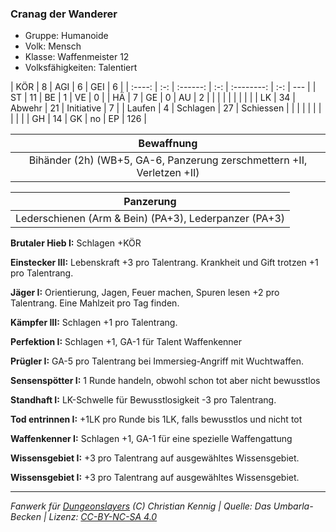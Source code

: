 ### Cranag der Wanderer

- Gruppe: Humanoide
- Volk: Mensch
- Klasse: Waffenmeister 12
- Volksfähigkeiten: Talentiert

|  KÖR   |  8  |   AGI    |  6  |    GEI     |  6  |
| :----: | :-: | :------: | :-: | :--------: | :-: | --- |
|   ST   | 11  |    BE    |  1  |     VE     |  0  |
|   HÄ   |  7  |    GE    |  0  |     AU     |  2  |
|        |     |          |     |            |     |     |
|   LK   | 34  |  Abwehr  | 21  | Initiative |  7  |
| Laufen |  4  | Schlagen | 27  | Schiessen  |     |
|        |     |          |     |            |     |     |
|   GH   | 14  |    GK    | no  |     EP     | 126 |

|                               Bewaffnung                               |
| :--------------------------------------------------------------------: |
| Bihänder (2h) (WB+5, GA-6, Panzerung zerschmettern +II, Verletzen +II) |

|                       Panzerung                       |
| :---------------------------------------------------: |
| Lederschienen (Arm & Bein) (PA+3), Lederpanzer (PA+3) |

**Brutaler Hieb I:** Schlagen +KÖR

**Einstecker III:** Lebenskraft +3 pro Talentrang. Krankheit und Gift trotzen +1 pro Talentrang.

**Jäger I:** Orientierung, Jagen, Feuer machen, Spuren lesen +2 pro Talentrang. Eine Mahlzeit pro Tag finden.

**Kämpfer III:** Schlagen +1 pro Talentrang.

**Perfektion I:** Schlagen +1, GA-1 für Talent Waffenkenner

**Prügler I:** GA-5 pro Talentrang bei Immersieg-Angriff mit Wuchtwaffen.

**Sensenspötter I:** 1 Runde handeln, obwohl schon tot aber nicht bewusstlos

**Standhaft I:** LK-Schwelle für Bewusstlosigkeit -3 pro Talentrang.

**Tod entrinnen I:** +1LK pro Runde bis 1LK, falls bewusstlos und nicht tot

**Waffenkenner I:** Schlagen +1, GA-1 für eine spezielle Waffengattung

**Wissensgebiet I:** +3 pro Talentrang auf ausgewähltes Wissensgebiet.

**Wissensgebiet I:** +3 pro Talentrang auf ausgewähltes Wissensgebiet.

---

_Fanwerk für [Dungeonslayers](https://www.dungeonslayers.net/) (C) Christian Kennig | Quelle: Das Umbarla-Becken | Lizenz: [CC-BY-NC-SA 4.0](https://creativecommons.org/licenses/by-nc-sa/4.0/deed.de)_
